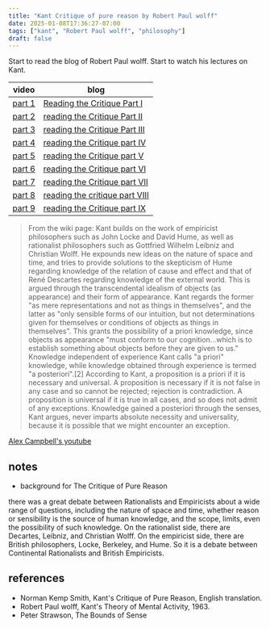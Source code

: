```yaml
---
title: "Kant Critique of pure reason by Robert Paul wolff"
date: 2025-01-08T17:36:27-07:00
tags: ["kant", "Robert Paul wolff", "philosophy"]
draft: false
---
```


Start to read the blog of Robert Paul wolff. Start to watch his lectures on Kant.

| video | blog |
| ----- | ---- |
| [part 1](https://www.youtube.com/watch?v=d__In2PQS60) | [Reading the Critique Part I](https://robertpaulwolff.blogspot.com/2011/07/reading-critique-part-one.html) |
| [part 2](https://www.youtube.com/watch?v=Al7O2puvdDA) | [reading the Critique Part II](https://robertpaulwolff.blogspot.com/2011/07/reading-critique-part-two.html) |
| [part 3](https://www.youtube.com/watch?v=FDEP7zGe6b4) | [reading the Critique Part III](https://robertpaulwolff.blogspot.com/2011/07/reading-critique-part-three.html) |
| [part 4](https://www.youtube.com/watch?v=EVk8h9xAnMQ) | [reading the Critique part IV](https://robertpaulwolff.blogspot.com/2011/07/reading-critique-part-four.html) |
| [part 5](https://www.youtube.com/watch?v=UcD-xfVoLoo) | [reading the Critique part V](https://robertpaulwolff.blogspot.com/2011/07/reading-critique-part-five.html) |
| [part 6](https://www.youtube.com/watch?v=Fgsti9nWnJ8) | [reading the Critique part VI](https://robertpaulwolff.blogspot.com/2011/07/reading-critique-part-six.html) |
| [part 7](https://www.youtube.com/watch?v=52TLjRol4ho) | [reading the Critique part VII](https://robertpaulwolff.blogspot.com/2011/07/reading-critique-part-seven.html) |
| [part 8](https://www.youtube.com/watch?v=RRdUR2xyeko) | [reading the critique part VIII](https://robertpaulwolff.blogspot.com/2011/07/reading-critique-part-eight.html) |
| [part 9](https://www.youtube.com/watch?v=VmAl23AjmMw) | [reading the Critique part IX](https://robertpaulwolff.blogspot.com/2011/07/reading-critique-part-nine_29.html) |

> From the wiki page: Kant builds on the work of empiricist philosophers such as John Locke and David Hume, as well as rationalist philosophers such as Gottfried Wilhelm Leibniz and Christian Wolff. He expounds new ideas on the nature of space and time, and tries to provide solutions to the skepticism of Hume regarding knowledge of the relation of cause and effect and that of René Descartes regarding knowledge of the external world. This is argued through the transcendental idealism of objects (as appearance) and their form of appearance. Kant regards the former "as mere representations and not as things in themselves", and the latter as "only sensible forms of our intuition, but not determinations given for themselves or conditions of objects as things in themselves". This grants the possibility of a priori knowledge, since objects as appearance "must conform to our cognition...which is to establish something about objects before they are given to us." Knowledge independent of experience Kant calls "a priori" knowledge, while knowledge obtained through experience is termed "a posteriori".[2] According to Kant, a proposition is a priori if it is necessary and universal. A proposition is necessary if it is not false in any case and so cannot be rejected; rejection is contradiction. A proposition is universal if it is true in all cases, and so does not admit of any exceptions. Knowledge gained a posteriori through the senses, Kant argues, never imparts absolute necessity and universality, because it is possible that we might encounter an exception.

[Alex Campbell's youtube](https://www.youtube.com/@alexcampbell7886)

## notes

* background for The Critique of Pure Reason

there was a great debate between Rationalists and Empiricists about a wide range of questions, including the nature of space and time, whether reason or sensibility is the source of human knowledge, and the scope, limits, even the possibility of such knowledge. On the rationalist side, there are Decartes, Leibniz, and Christian Wolff. On the empiricist side, there are British philosophers, Locke, Berkeley, and Hume. So it is a debate between Continental Rationalists and British Empiricists.


## references

* Norman Kemp Smith, Kant's Critique of Pure Reason, English translation.
* Robert Paul wolff, Kant's Theory of Mental Activity, 1963.
* Peter Strawson, The Bounds of Sense


